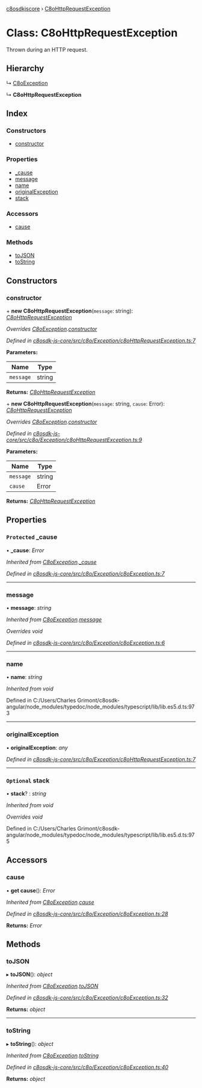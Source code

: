[c8osdkjscore](../README.md) › [C8oHttpRequestException](c8ohttprequestexception.md)

# Class: C8oHttpRequestException

Thrown during an HTTP request.

## Hierarchy

  ↳ [C8oException](c8oexception.md)

  ↳ **C8oHttpRequestException**

## Index

### Constructors

* [constructor](c8ohttprequestexception.md#constructor)

### Properties

* [_cause](c8ohttprequestexception.md#protected-_cause)
* [message](c8ohttprequestexception.md#message)
* [name](c8ohttprequestexception.md#name)
* [originalException](c8ohttprequestexception.md#originalexception)
* [stack](c8ohttprequestexception.md#optional-stack)

### Accessors

* [cause](c8ohttprequestexception.md#cause)

### Methods

* [toJSON](c8ohttprequestexception.md#tojson)
* [toString](c8ohttprequestexception.md#tostring)

## Constructors

###  constructor

\+ **new C8oHttpRequestException**(`message`: string): *[C8oHttpRequestException](c8ohttprequestexception.md)*

*Overrides [C8oException](c8oexception.md).[constructor](c8oexception.md#constructor)*

*Defined in [c8osdk-js-core/src/c8o/Exception/c8oHttpRequestException.ts:7](https://github.com/convertigo/c8osdk-angular/blob/8ef5416/src/c8o/Exception/c8oHttpRequestException.ts#L7)*

**Parameters:**

Name | Type |
------ | ------ |
`message` | string |

**Returns:** *[C8oHttpRequestException](c8ohttprequestexception.md)*

\+ **new C8oHttpRequestException**(`message`: string, `cause`: Error): *[C8oHttpRequestException](c8ohttprequestexception.md)*

*Overrides [C8oException](c8oexception.md).[constructor](c8oexception.md#constructor)*

*Defined in [c8osdk-js-core/src/c8o/Exception/c8oHttpRequestException.ts:9](https://github.com/convertigo/c8osdk-angular/blob/8ef5416/src/c8o/Exception/c8oHttpRequestException.ts#L9)*

**Parameters:**

Name | Type |
------ | ------ |
`message` | string |
`cause` | Error |

**Returns:** *[C8oHttpRequestException](c8ohttprequestexception.md)*

## Properties

### `Protected` _cause

• **_cause**: *Error*

*Inherited from [C8oException](c8oexception.md).[_cause](c8oexception.md#protected-_cause)*

*Defined in [c8osdk-js-core/src/c8o/Exception/c8oException.ts:7](https://github.com/convertigo/c8osdk-angular/blob/8ef5416/src/c8o/Exception/c8oException.ts#L7)*

___

###  message

• **message**: *string*

*Inherited from [C8oException](c8oexception.md).[message](c8oexception.md#message)*

*Overrides void*

*Defined in [c8osdk-js-core/src/c8o/Exception/c8oException.ts:6](https://github.com/convertigo/c8osdk-angular/blob/8ef5416/src/c8o/Exception/c8oException.ts#L6)*

___

###  name

• **name**: *string*

*Inherited from void*

Defined in C:/Users/Charles Grimont/c8osdk-angular/node_modules/typedoc/node_modules/typescript/lib/lib.es5.d.ts:973

___

###  originalException

• **originalException**: *any*

*Defined in [c8osdk-js-core/src/c8o/Exception/c8oHttpRequestException.ts:7](https://github.com/convertigo/c8osdk-angular/blob/8ef5416/src/c8o/Exception/c8oHttpRequestException.ts#L7)*

___

### `Optional` stack

• **stack**? : *string*

*Inherited from void*

*Overrides void*

Defined in C:/Users/Charles Grimont/c8osdk-angular/node_modules/typedoc/node_modules/typescript/lib/lib.es5.d.ts:975

## Accessors

###  cause

• **get cause**(): *Error*

*Inherited from [C8oException](c8oexception.md).[cause](c8oexception.md#cause)*

*Defined in [c8osdk-js-core/src/c8o/Exception/c8oException.ts:28](https://github.com/convertigo/c8osdk-angular/blob/8ef5416/src/c8o/Exception/c8oException.ts#L28)*

**Returns:** *Error*

## Methods

###  toJSON

▸ **toJSON**(): *object*

*Inherited from [C8oException](c8oexception.md).[toJSON](c8oexception.md#tojson)*

*Defined in [c8osdk-js-core/src/c8o/Exception/c8oException.ts:32](https://github.com/convertigo/c8osdk-angular/blob/8ef5416/src/c8o/Exception/c8oException.ts#L32)*

**Returns:** *object*

___

###  toString

▸ **toString**(): *object*

*Inherited from [C8oException](c8oexception.md).[toString](c8oexception.md#tostring)*

*Defined in [c8osdk-js-core/src/c8o/Exception/c8oException.ts:40](https://github.com/convertigo/c8osdk-angular/blob/8ef5416/src/c8o/Exception/c8oException.ts#L40)*

**Returns:** *object*
